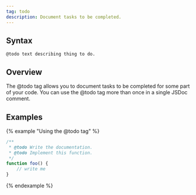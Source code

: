 ```yaml
---
tag: todo
description: Document tasks to be completed.
---
```


## Syntax

`@todo text describing thing to do.`


## Overview

The @todo tag allows you to document tasks to be completed for some part of your code. You can use
the @todo tag more than once in a single JSDoc comment.


## Examples

{% example "Using the @todo tag" %}

```js
/**
 * @todo Write the documentation.
 * @todo Implement this function.
 */
function foo() {
    // write me
}
```
{% endexample %}
